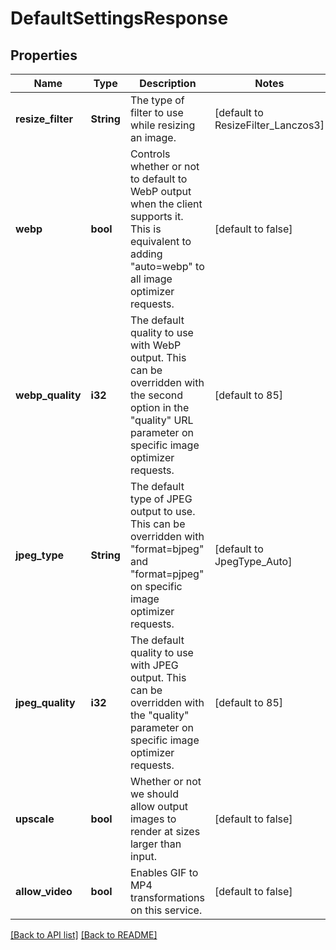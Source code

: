 # DefaultSettingsResponse

## Properties

Name | Type | Description | Notes
------------ | ------------- | ------------- | -------------
**resize_filter** | **String** | The type of filter to use while resizing an image. | [default to ResizeFilter_Lanczos3]
**webp** | **bool** | Controls whether or not to default to WebP output when the client supports it. This is equivalent to adding \"auto=webp\" to all image optimizer requests.  | [default to false]
**webp_quality** | **i32** | The default quality to use with WebP output. This can be overridden with the second option in the \"quality\" URL parameter on specific image optimizer requests.  | [default to 85]
**jpeg_type** | **String** | The default type of JPEG output to use. This can be overridden with \"format=bjpeg\" and \"format=pjpeg\" on specific image optimizer requests.  | [default to JpegType_Auto]
**jpeg_quality** | **i32** | The default quality to use with JPEG output. This can be overridden with the \"quality\" parameter on specific image optimizer requests.  | [default to 85]
**upscale** | **bool** | Whether or not we should allow output images to render at sizes larger than input.  | [default to false]
**allow_video** | **bool** | Enables GIF to MP4 transformations on this service. | [default to false]

[[Back to API list]](../README.md#documentation-for-api-endpoints) [[Back to README]](../README.md)



